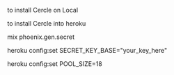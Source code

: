 to install Cercle on Local



to install Cercle into heroku

mix phoenix.gen.secret

heroku config:set SECRET_KEY_BASE="your_key_here"

heroku config:set POOL_SIZE=18

